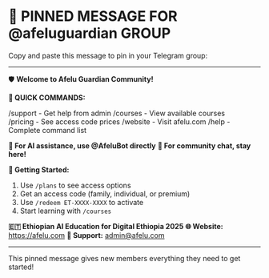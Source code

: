 # 📌 PINNED MESSAGE FOR @afeluguardian GROUP

Copy and paste this message to pin in your Telegram group:

---

🛡️ **Welcome to Afelu Guardian Community!**

**🎯 QUICK COMMANDS:**

/support - Get help from admin
/courses - View available courses  
/pricing - See access code prices
/website - Visit afelu.com
/help - Complete command list

**📱 For AI assistance, use @AfeluBot directly**
**💬 For community chat, stay here!**

**🚀 Getting Started:**
1. Use `/plans` to see access options
2. Get an access code (family, individual, or premium)
3. Use `/redeem ET-XXXX-XXXX` to activate
4. Start learning with `/courses`

**🇪🇹 Ethiopian AI Education for Digital Ethiopia 2025**
**🌐 Website:** https://afelu.com
**📧 Support:** admin@afelu.com

---

This pinned message gives new members everything they need to get started!
